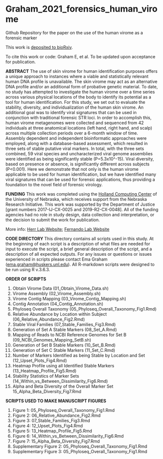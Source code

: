 # Graham_2021_forensics_human_virome

Github Repository for the paper on the use of the human virome as a forensic marker

This work is [deposited to bioRxiv]().

To cite this work or code:
Graham E, et al. To be updated upon acceptance for publication.

__ABSTRACT__
The use of skin virome for human identification purposes offers a unique approach to instances where a viable and statistically relevant human DNA profile is unavailable. The skin virome may act as an alternative DNA profile and/or an additional form of probative genetic material. To date, no study has attempted to investigate the human virome over a time series across various physical locations of the body to identify its potential as a tool for human identification. For this study, we set out to evaluate the stability, diversity, and individualization of the human skin virome. An additional goal was to identify viral signatures that can be used in conjunction with traditional forensic STR loci. In order to accomplish this, human virome metagenomes were collected and sequenced from 42 individuals at three anatomical locations (left hand, right hand, and scalp) across multiple collection periods over a 6-month window of time. Assembly dependent and independent bioinformatic approaches were employed, along with a database-based assessment, which resulted in three sets of stable putative viral markers. In total, with the three sets combined, 59 viral species and uncharacterized viral genome assemblies were identified as being significantly stable (P=5.3x10^-15). Viral diversity, based on presence or absence, is significantly different across subjects (P<0.001). Here we demonstrate that not only is the human virome applicable to be used for human identification, but we have identified many viral signatures that can be used for forensic applications, thus providing a foundation to the novel field of forensic virology. 

__FUNDING__
This work was completed using the [Holland Computing Center](https://hcc.unl.edu/) of the University of Nebraska, which receives support from the Nebraska Research Initiative. This work was supported by the Department of Justice [grant numbers 2017-IJ-CX-0025 and 2019-R2-CX-0048]. All of the funding agencies had no role in study design, data collection and interpretation, or the decision to submit the work for publication.

More info:
[Herr Lab Website](http://herrlab.com/);
[Fernando Lab Website](https://fernandolab.unl.edu/)

__CODE DIRECTORY__
This directory contains all scripts used in this study. At the beginning of each script is a description of what files are needed for input to execute the script, a brief general description of the script, and a description of all expected outputs. For any issues or questions or issues experienced in scripts please contact Ema Graham (ema.graham@huskers.unl.edu). All R-markdown scripts were designed to be run using R v.3.6.3. 

__ORDER OF SCRIPTS__

1. Obtain Virome Data (01_Obtain_Virome_Data.sh)
2. Virome Assembly (02_Virome_Assembly.sh)
3. Virome Contig Mapping (03_Virome_Contig_Mapping.sh)
4. Contig Annotation (04_Contig_Annotation.sh)
5. Phyloseq Overall Taxonomy (05_Phyloseq_Overall_Taxonomy_Fig1.Rmd)
6. Relative Abundance by Location within Subject (06_Relative_Abundance_Fig2.Rmd)
7. Stable Viral Families (07_Stable_Families_Fig3.Rmd)
8. Generation of Set A Stable Markers (08_Set_A.Rmd)
9. Mapping of Reads to NCBI Reference Genomes for Set B (09_NCBI_Genomes_Mapping_SetB.sh)
10. Generation of Set B Stable Markers (10_Set_B.Rmd)
11. Generation of Set C Stable Markers (11_Set_C.Rmd)
12. Number of Markers Identified as being Stable by Location and Set (12_Upset_Plots_Fig4.Rmd)
13. Heatmap Profile using all Identified Stable Markers (13_Heatmap_Profile_Fig5.Rmd)
14. Stability Statistics of Marker Sets (14_Within_vs_Between_Dissimilarity_Fig6.Rmd)
15. Alpha and Beta Diversity of the Overall Marker Set 15_Alpha_Beta_Diversity_Fig7.Rmd

__SCRIPTS USED TO MAKE MANUSCRIPT FIGURES__
1. Figure 1: 05_Phyloseq_Overall_Taxonomy_Fig1.Rmd
2. Figure 2: 06_Relative_Abundance_Fig2.Rmd
3. Figure 3: 07_Stable_Families_Fig3.Rmd
4. Figure 4: 12_Upset_Plots_Fig4.Rmd
5. Figure 5: 13_Heatmap_Profile_Fig5.Rmd
6. Figure 6: 14_Within_vs_Between_Dissimilarity_Fig6.Rmd
7. Figure 7: 15_Alpha_Beta_Diversity_Fig7.Rmd
8. Supplementary Figure 2: 05_Phyloseq_Overall_Taxonomy_Fig1.Rmd
9. Supplementary Figure 3: 05_Phyloseq_Overall_Taxonomy_Fig1.Rmd
